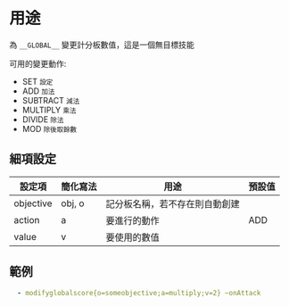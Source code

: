 用途
===========================

為 `__GLOBAL__` 變更計分板數值，這是一個無目標技能

可用的變更動作:

-   SET `設定`
-   ADD `加法`
-   SUBTRACT `減法`
-   MULTIPLY `乘法`
-   DIVIDE `除法`
-   MOD `除後取餘數`

細項設定
----------

| 設定項 | 簡化寫法 | 用途 | 預設值 |
|-----------|---------|----------------------------------------------------------------------------------------------------------------------------------|---------|
| objective | obj, o  | 記分板名稱，若不存在則自動創建 | |
| action| a   | 要進行的動作  | ADD |
| value | v   | 要使用的數值   | |

  
範例
----
```yml
  - modifyglobalscore{o=someobjective;a=multiply;v=2} ~onAttack
```
